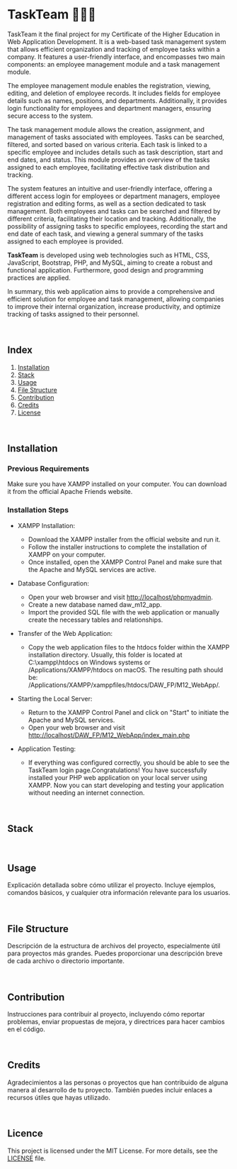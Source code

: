 # TaskTeam 👨🏽‍💻

TaskTeam it the final project for my Certificate of the Higher Education in Web Application Development. It is a web-based task management system that allows efficient organization and tracking of employee tasks within a company. It features a user-friendly interface, and encompasses two main components: an employee management module and a task management module.

The employee management module enables the registration, viewing, editing, and deletion of employee records. It includes fields for employee details such as names, positions, and departments. Additionally, it provides login functionality for employees and department managers, ensuring secure access to the system.

The task management module allows the creation, assignment, and management of tasks associated with employees. Tasks can be searched, filtered, and sorted based on various criteria. Each task is linked to a specific employee and includes details such as task description, start and end dates, and status. This module provides an overview of the tasks assigned to each employee, facilitating effective task distribution and tracking.

The system features an intuitive and user-friendly interface, offering a different access login for employees or department managers, employee registration and editing forms, as well as a section dedicated to task management. Both employees and tasks can be searched and filtered by different criteria, facilitating their location and tracking. Additionally, the possibility of assigning tasks to specific employees, recording the start and end date of each task, and viewing a general summary of the tasks assigned to each employee is provided.

**TaskTeam** is developed using web technologies such as HTML, CSS, JavaScript, Bootstrap, PHP, and MySQL, aiming to create a robust and functional application. Furthermore, good design and programming practices are applied.

In summary, this web application aims to provide a comprehensive and efficient solution for employee and task management, allowing companies to improve their internal organization, increase productivity, and optimize tracking of tasks assigned to their personnel.

<br>

## Index

1. [Installation](#installation)
2. [Stack](#stack)
3. [Usage](#usage)
4. [File Structure](#file-structure)
5. [Contribution](#contribution)
6. [Credits](#credits)
7. [License](#license)

<br>

<a name="installation"></a>

## Installation 

### Previous Requirements
Make sure you have XAMPP installed on your computer. You can download it from the official Apache Friends website.

### Installation Steps
  - XAMPP Installation:
    - Download the XAMPP installer from the official website and run it.
    - Follow the installer instructions to complete the installation of XAMPP on your computer.
    - Once installed, open the XAMPP Control Panel and make sure that the Apache and MySQL services are active.
  
  - Database Configuration:
    - Open your web browser and visit [http://localhost/phpmyadmin](http://localhost/phpmyadmin).
    - Create a new database named daw_m12_app.
    - Import the provided SQL file with the web application or manually create the necessary tables and relationships.

  - Transfer of the Web Application:
    - Copy the web application files to the htdocs folder within the XAMPP installation directory. Usually, this folder is located at C:\xampp\htdocs on Windows systems or /Applications/XAMPP/htdocs on macOS. The resulting path should be: /Applications/XAMPP/xamppfiles/htdocs/DAW_FP/M12_WebApp/.

  - Starting the Local Server:
    - Return to the XAMPP Control Panel and click on "Start" to initiate the Apache and MySQL services.
    - Open your web browser and visit [http://localhost/DAW_FP/M12_WebApp/index_main.php](http://localhost/DAW_FP/M12_WebApp/index_main.php)

  - Application Testing:
    - If everything was configured correctly, you should be able to see the TaskTeam login page.Congratulations! You have successfully installed your PHP web application on your local server using XAMPP. Now you can start developing and testing your application without needing an internet connection.

<br>

<a name="stack"></a>

## Stack 

<br>

<a name="usage"></a>

## Usage 

Explicación detallada sobre cómo utilizar el proyecto. Incluye ejemplos, comandos básicos, y cualquier otra información relevante para los usuarios.

<br>

<a name="file-structure"></a>

## File Structure 

Descripción de la estructura de archivos del proyecto, especialmente útil para proyectos más grandes. Puedes proporcionar una descripción breve de cada archivo o directorio importante.

<br>

<a name="contributing"></a>


## Contribution 
Instrucciones para contribuir al proyecto, incluyendo cómo reportar problemas, enviar propuestas de mejora, y directrices para hacer cambios en el código.

<br>

<a name="credits"></a>

## Credits 

Agradecimientos a las personas o proyectos que han contribuido de alguna manera al desarrollo de tu proyecto. También puedes incluir enlaces a recursos útiles que hayas utilizado.

<br>

<a name="licence"></a>

## Licence 

This project is licensed under the MIT License. For more details, see the [LICENSE](LICENSE) file.

<br>

